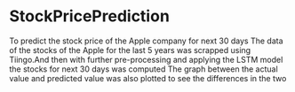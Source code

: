 # StockPricePrediction
To predict the stock price of the Apple company for next 30 days 
The data of the stocks of the Apple for the last 5 years was scrapped using Tiingo.And then with further pre-processing and applying the LSTM model the stocks for next 30 days was computed
The graph between the actual value and predicted value was also plotted to see the differences in the two

